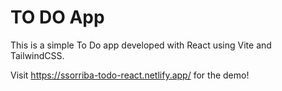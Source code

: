 # TO DO App

This is a simple To Do app developed with React using Vite and TailwindCSS.

Visit https://ssorriba-todo-react.netlify.app/ for the demo!

